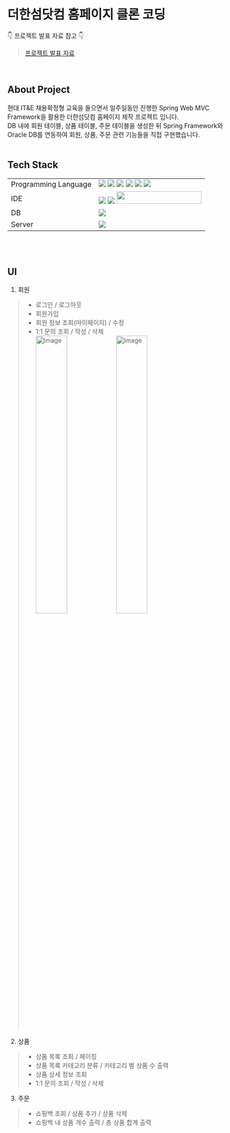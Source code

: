 # **더한섬닷컴 홈페이지 클론 코딩**

👇 프로젝트 발표 자료 참고 👇<br />
> [프로젝트 발표 자료](https://github.com/yoolim12/HyundaiMiniProject/files/10931129/Spring.Mini.Project.PPT.pptx)
<br />

## **About Project**
현대 IT&E 채용확정형 교육을 들으면서 일주일동안 진행한 Spring Web MVC Framework을 활용한 더한섬닷컴 홈페이지 제작 프로젝트 입니다.<br />
DB 내에 회원 테이블, 상품 테이블, 주문 테이블을 생성한 뒤 Spring Framework와 Oracle DB를 연동하여 회원, 상품, 주문 관련 기능들을 직접 구현했습니다.
<br />
<br />

## **Tech Stack**
<table>
  <tbody>
    <tr>
      <td>Programming Language</td>
      <td>
        <span>
          <img src = "https://img.shields.io/badge/java-%23ED8B00.svg?style=for-the-badge&logo=java&logoColor=white" />
          <img src = "https://img.shields.io/badge/html5-%23E34F26.svg?style=for-the-badge&logo=html5&logoColor=white" />
          <img src = "https://img.shields.io/badge/css3-%231572B6.svg?style=for-the-badge&logo=css3&logoColor=white" />
          <img src = "https://img.shields.io/badge/javascript-%23323330.svg?style=for-the-badge&logo=javascript&logoColor=%23F7DF1E" />
          <img src = "https://img.shields.io/badge/Oracle-F80000?style=for-the-badge&logo=oracle&logoColor=white"/>
          <img src = "https://img.shields.io/badge/python-3670A0?style=for-the-badge&logo=python&logoColor=ffdd54" />
        </span>
      </td>
    </tr>
    <tr>
      <td>IDE</td>
      <td>
        <span>
          <img src = "https://img.shields.io/badge/Eclipse-FE7A16.svg?style=for-the-badge&logo=Eclipse&logoColor=white" />
          <img src = "https://img.shields.io/badge/Visual%20Studio%20Code-0078d7.svg?style=for-the-badge&logo=visual-studio-code&logoColor=white" />
          <img src = "https://img.shields.io/badge/SQLDeveloper-01A9DB?style=flat-square&logo=sqldeveloper&logoColor=white" width = "190.5px" height = "28px" />
        </span>
      </td>
    </tr>
    <tr>
      <td>DB</td>
      <td>
        <span>
          <img src = "https://img.shields.io/badge/Oracle-F80000?style=for-the-badge&logo=oracle&logoColor=white" />
        </span>
      </td>
    </tr>
    <tr>
      <td>Server</td>
      <td>
        <span>
          <img src = "https://img.shields.io/badge/apache%20tomcat-%23F8DC75.svg?style=for-the-badge&logo=apache-tomcat&logoColor=black" />
        </span>
      </td>
    </tr>
  </tbody>
</table>
<br />
<br />

## **UI**
1. 회원
> - 로그인 / 로그아웃
> - 회원가입
> - 회원 정보 조회(마이페이지) / 수정
> - 1:1 문의 조회 / 작성 / 삭제<br>
> <span><img width="40%" alt="image" src="https://user-images.githubusercontent.com/78739536/224241340-4848a58c-4636-4c40-9af9-ddfe2ee48ff3.png">
<img width="40%" alt="image" src="https://user-images.githubusercontent.com/78739536/224242250-af1d88d1-2ceb-4512-b471-1d81539fcf55.png"></span>

2. 상품
> - 상품 목록 조회 / 페이징
> - 상품 목록 카테고리 분류 / 카테고리 별 상품 수 출력
> - 상품 상세 정보 조회
> - 1:1 문의 조회 / 작성 / 삭제

3. 주문
> - 쇼핑백 조회 / 상품 추가 / 상품 삭제
> - 쇼핑백 내 상품 개수 출력 / 총 상품 합계 출력


